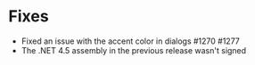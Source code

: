 # Fixes

- Fixed an issue with the accent color in dialogs #1270 #1277
- The .NET 4.5 assembly in the previous release wasn't signed
